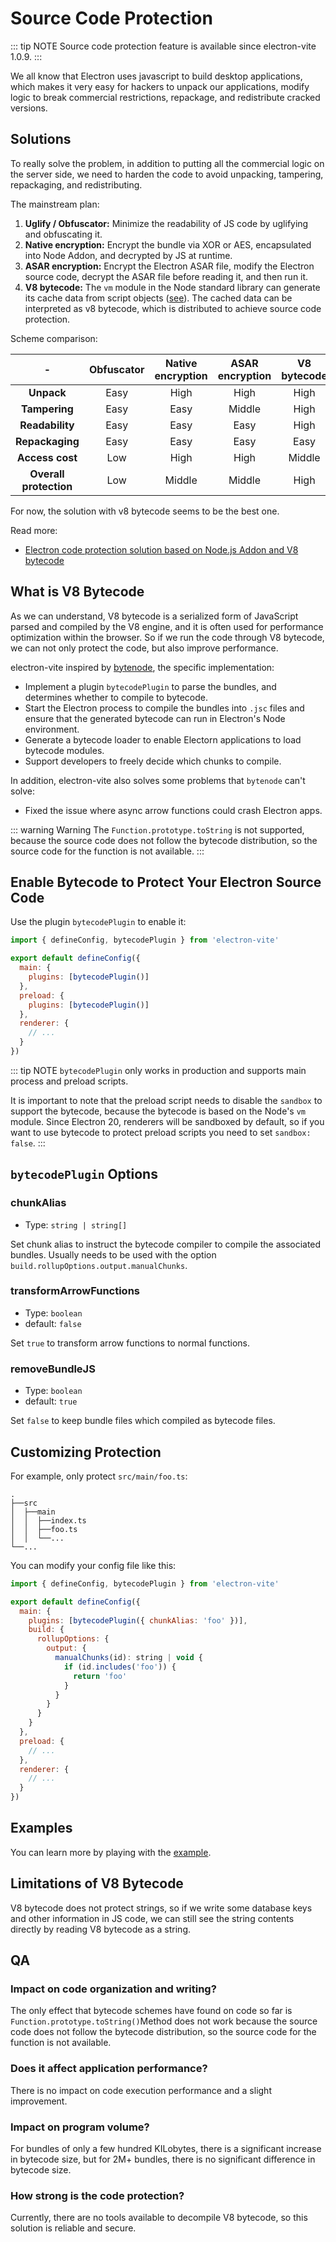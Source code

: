 # Source Code Protection

::: tip NOTE
Source code protection feature is available since electron-vite 1.0.9.
:::

We all know that Electron uses javascript to build desktop applications, which makes it very easy for hackers to unpack our applications, modify logic to break commercial restrictions, repackage, and redistribute cracked versions.

## Solutions

To really solve the problem, in addition to putting all the commercial logic on the server side, we need to harden the code to avoid unpacking, tampering, repackaging, and redistributing.

The mainstream plan:

1. **Uglify / Obfuscator:** Minimize the readability of JS code by uglifying and obfuscating it.
2. **Native encryption:** Encrypt the bundle via XOR or AES, encapsulated into Node Addon, and decrypted by JS at runtime.
3. **ASAR encryption:** Encrypt the Electron ASAR file, modify the Electron source code, decrypt the ASAR file before reading it, and then run it.
4. **V8 bytecode:** The `vm` module in the Node standard library can generate its cache data from script objects ([see](https://nodejs.org/api/vm.html#vm_script_createcacheddata)). The cached data can be interpreted as v8 bytecode, which is distributed to achieve source code protection.

Scheme comparison:

| -               | Obfuscator | Native encryption | ASAR encryption | V8 bytecode |
| :-------------: | :--------: | :---------------: | :-------------: | :---------: |
| **Unpack**      | Easy       | High              |  High           | High        |
| **Tampering**   | Easy       | Easy              |  Middle         | High        |
| **Readability** | Easy       | Easy              |  Easy           | High        |
| **Repackaging** | Easy       | Easy              |  Easy           | Easy        |
| **Access cost** | Low        | High              |  High           | Middle      |
| **Overall protection**  | Low        | Middle            |  Middle         | High        |


For now, the solution with v8 bytecode seems to be the best one.

Read more:

- [Electron code protection solution based on Node.js Addon and V8 bytecode](https://www.mo4tech.com/electron-code-protection-solution-based-on-node-js-addon-and-v8-bytecode.html)

## What is V8 Bytecode

As we can understand, V8 bytecode is a serialized form of JavaScript parsed and compiled by the V8 engine, and it is often used for performance optimization within the browser. So if we run the code through V8 bytecode, we can not only protect the code, but also improve performance.

electron-vite inspired by [bytenode](https://github.com/bytenode/bytenode), the specific implementation:

- Implement a plugin `bytecodePlugin` to parse the bundles, and determines whether to compile to bytecode.
- Start the Electron process to compile the bundles into `.jsc` files and ensure that the generated bytecode can run in Electron's Node environment.
- Generate a bytecode loader to enable Electorn applications to load bytecode modules.
- Support developers to freely decide which chunks to compile.

In addition, electron-vite also solves some problems that `bytenode` can't solve:

- Fixed the issue where async arrow functions could crash Electron apps.

::: warning Warning
The `Function.prototype.toString` is not supported, because the source code does not follow the bytecode distribution, so the source code for the function is not available.
:::

## Enable Bytecode to Protect Your Electron Source Code

Use the plugin `bytecodePlugin` to enable it:

```js
import { defineConfig, bytecodePlugin } from 'electron-vite'

export default defineConfig({
  main: {
    plugins: [bytecodePlugin()]
  },
  preload: {
    plugins: [bytecodePlugin()]
  },
  renderer: {
    // ...
  }
})
```

::: tip NOTE
`bytecodePlugin` only works in production and supports main process and preload scripts.

It is important to note that the preload script needs to disable the `sandbox` to support the bytecode, because the bytecode is based on the Node's `vm` module. Since Electron 20, renderers will be sandboxed by default, so if you want to use bytecode to protect preload scripts you need to set `sandbox: false`.
:::

##  `bytecodePlugin` Options

### chunkAlias

- Type: `string | string[]`

Set chunk alias to instruct the bytecode compiler to compile the associated bundles. Usually needs to be used with the option `build.rollupOptions.output.manualChunks`.

### transformArrowFunctions

- Type: `boolean`
- default: `false`

Set `true` to transform arrow functions to normal functions.

### removeBundleJS

- Type: `boolean`
- default: `true`

Set `false` to keep bundle files which compiled as bytecode files.

## Customizing Protection

For example, only protect `src/main/foo.ts`:

```{5}
.
├──src
│  ├──main
│  │  ├──index.ts
│  │  ├──foo.ts
│  │  └──...
└──...
```

You can modify your config file like this:

```js
import { defineConfig, bytecodePlugin } from 'electron-vite'

export default defineConfig({
  main: {
    plugins: [bytecodePlugin({ chunkAlias: 'foo' })],
    build: {
      rollupOptions: {
        output: {
          manualChunks(id): string | void {
            if (id.includes('foo')) {
              return 'foo'
            }
          }
        }
      }
    }
  },
  preload: {
    // ...
  },
  renderer: {
    // ...
  }
})
```

## Examples

You can learn more by playing with the [example](https://github.com/alex8088/electron-vite-bytecode-example).

## Limitations of V8 Bytecode

V8 bytecode does not protect strings, so if we write some database keys and other information in JS code, we can still see the string contents directly by reading V8 bytecode as a string.

## QA

### Impact on code organization and writing?

The only effect that bytecode schemes have found on code so far is `Function.prototype.toString()`Method does not work because the source code does not follow the bytecode distribution, so the source code for the function is not available.

### Does it affect application performance?

There is no impact on code execution performance and a slight improvement.

### Impact on program volume?

For bundles of only a few hundred KILobytes, there is a significant increase in bytecode size, but for 2M+ bundles, there is no significant difference in bytecode size.

### How strong is the code protection?

Currently, there are no tools available to decompile V8 bytecode, so this solution is reliable and secure.
